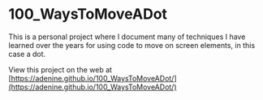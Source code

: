 # 100_WaysToMoveADot
This is a personal project where I document many of techniques I have learned over the years for using code to move on screen elements, in this case a dot. 

View this project on the web at [https://adenine.github.io/100_WaysToMoveADot/](https://adenine.github.io/100_WaysToMoveADot/)